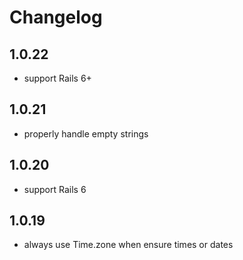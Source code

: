 # Changelog

## 1.0.22
- support Rails 6+

## 1.0.21
- properly handle empty strings 

## 1.0.20
- support Rails 6

## 1.0.19
- always use Time.zone when ensure times or dates
